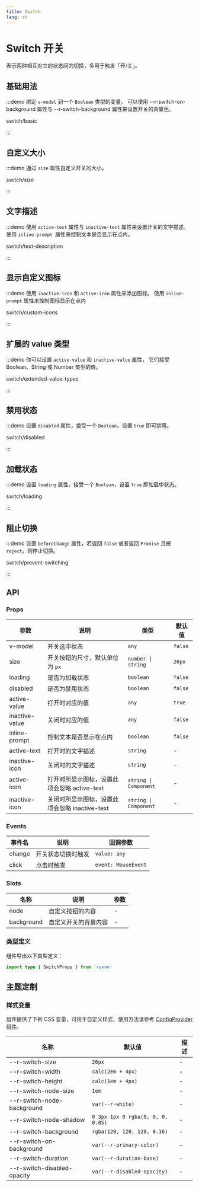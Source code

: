 ```yaml
---
title: Switch
lang: zh
---
```


# Switch 开关

表示两种相互对立的状态间的切换，多用于触发「开/关」。

## 基础用法

:::demo 绑定 `v-model` 到一个 `Boolean` 类型的变量。 可以使用 --r-switch-on-background 属性与 --r-switch-background 属性来设置开关的背景色。

switch/basic

:::

## 自定义大小

:::demo 通过 `size` 属性自定义开关的大小。

switch/size

:::

## 文字描述

:::demo 使用 `active-text` 属性与 `inactive-text` 属性来设置开关的文字描述。 使用 `inline-prompt `属性来控制文本是否显示在点内。

switch/text-description

:::

## 显示自定义图标

:::demo 使用 `inactive-icon` 和 `active-icon` 属性来添加图标。 使用 `inline-prompt` 属性来控制图标显示在点内

switch/custom-icons

:::

## 扩展的 value 类型

:::demo 你可以设置 `active-value` 和 `inactive-value` 属性， 它们接受 Boolean、String 或 Number 类型的值。

switch/extended-value-types

:::

## 禁用状态

:::demo 设置 `disabled` 属性，接受一个 `Boolean`，设置 `true` 即可禁用。

switch/disabled

:::

## 加载状态

:::demo 设置 `loading` 属性，接受一个 `Boolean`，设置 `true` 即加载中状态。

switch/loading

:::

## 阻止切换

:::demo 设置 `beforeChange` 属性，若返回 `false` 或者返回 `Promise` 且被 `reject`，则停止切换。

switch/prevent-switching

:::

## API

### Props

| 参数 | 说明 | 类型 | 默认值 |
| --- | --- | --- | --- |
| v-model | 开关选中状态 | `any` | `false` |
| size | 开关按钮的尺寸，默认单位为 `px` | `number \| string` | `26px` |
| loading | 是否为加载状态 | `boolean` | `false` |
| disabled | 是否为禁用状态 | `boolean` | `false` |
| active-value | 打开时对应的值 | `any` | `true` |
| inactive-value | 关闭时对应的值 | `any` | `false` |
| inline-prompt | 控制文本是否显示在点内 | `boolean` | `false` |
| active-text | 打开时的文字描述 | `string` | - |
| inactive-icon | 关闭时的文字描述 | `string` | - |
| active-icon | 打开时所显示图标，设置此项会忽略 active-text | `string \| Component` | - |
| inactive-icon | 关闭时所显示图标，设置此项会忽略 inactive-text | `string \| Component` | - |

### Events

| 事件名 | 说明               | 回调参数            |
| ------ | ------------------ | ------------------- |
| change | 开关状态切换时触发 | `value: any`        |
| click  | 点击时触发         | `event: MouseEvent` |

### Slots

| 名称       | 说明                 | 参数 |
| ---------- | -------------------- | ---- |
| node       | 自定义按钮的内容     | -    |
| background | 自定义开关的背景内容 | -    |

### 类型定义

组件导出以下类型定义：

```ts
import type { SwitchProps } from 'ryxon'
```

## 主题定制

### 样式变量

组件提供了下列 CSS 变量，可用于自定义样式，使用方法请参考 [ConfigProvider 组件](/zh/component/config-provider.html)。

| 名称                        | 默认值                            | 描述 |
| --------------------------- | --------------------------------- | ---- |
| --r-switch-size             | `26px`                            | -    |
| --r-switch-width            | `calc(2em + 4px)`                 | -    |
| --r-switch-height           | `calc(1em + 4px)`                 | -    |
| --r-switch-node-size        | `1em`                             | -    |
| --r-switch-node-background  | `var(--r-white)`                  | -    |
| --r-switch-node-shadow      | `0 3px 1px 0 rgba(0, 0, 0, 0.05)` | -    |
| --r-switch-background       | `rgba(120, 120, 128, 0.16)`       | -    |
| --r-switch-on-background    | `var(--r-primary-color)`          | -    |
| --r-switch-duration         | `var(--r-duration-base)`          | -    |
| --r-switch-disabled-opacity | `var(--r-disabled-opacity)`       | -    |
